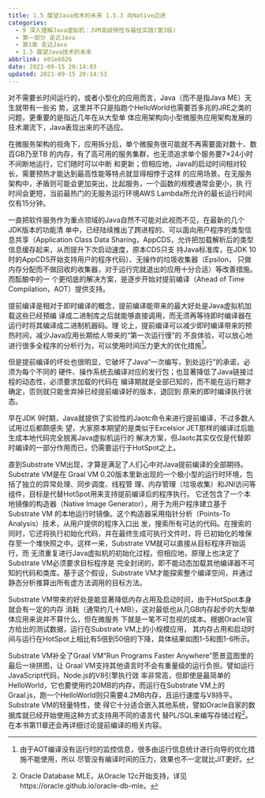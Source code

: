 ```yaml
---
title: 1.5 展望Java技术的未来 1.5.3 向Native迈进
categories: 
  - 9 深入理解Java虛拟机：JVM高级特性与最佳实践(第3版)
  - 第一部分 走近Java
  - 第1章 走近Java
  - 1.5 展望Java技术的未来
abbrlink: e01e6026
date: 2021-09-15 20:14:03
updated: 2021-09-15 20:14:53
---
```

对不需要长时间运行的，或者小型化的应用而言，Java（而不是指Java ME）天生就带有一些劣 势，这里并不只是指跑个HelloWorld也需要百多兆的JRE之类的问题，更重要的是指近几年在从大型单 体应用架构向小型微服务应用架构发展的技术潮流下，Java表现出来的不适应。

在微服务架构的视角下，应用拆分后，单个微服务很可能就不再需要面对数十、数百GB乃至TB 的内存，有了高可用的服务集群，也无须追求单个服务要7×24小时不间断地运行，它们随时可以中断 和更新；但相应地，Java的启动时间相对较长，需要预热才能达到最高性能等特点就显得相悖于这样 的应用场景。在无服务架构中，矛盾则可能会更加突出，比起服务，一个函数的规模通常会更小，执 行时间会更短，当前最热门的无服务运行环境AWS Lambda所允许的最长运行时间仅有15分钟。

一直把软件服务作为重点领域的Java自然不可能对此视而不见，在最新的几个JDK版本的功能清 单中，已经陆续推出了跨进程的、可以面向用户程序的类型信息共享（Application Class Data Sharing，AppCDS，允许把加载解析后的类型信息缓存起来，从而提升下次启动速度，原本CDS只支 持Java标准库，在JDK 10时的AppCDS开始支持用户的程序代码）、无操作的垃圾收集器（Epsilon， 只做内存分配而不做回收的收集器，对于运行完就退出的应用十分合适）等改善措施。而酝酿中的一 个更彻底的解决方案，是逐步开始对提前编译（Ahead of Time Compilation，AOT）提供支持。

提前编译是相对于即时编译的概念，提前编译能带来的最大好处是Java虚拟机加载这些已经预编 译成二进制库之后就能够直接调用，而无须再等待即时编译器在运行时将其编译成二进制机器码。理 论上，提前编译可以减少即时编译带来的预热时间，减少Java应用长期给人带来的“第一次运行慢”的 不良体验，可以放心地进行很多全程序的分析行为，可以使用时间压力更大的优化措施[^1]。

但是提前编译的坏处也很明显，它破坏了Java“一次编写，到处运行”的承诺，必须为每个不同的 硬件、操作系统去编译对应的发行包；也显著降低了Java链接过程的动态性，必须要求加载的代码在 编译期就是全部已知的，而不能在运行期才确定，否则就只能舍弃掉已经提前编译好的版本，退回到 原来的即时编译执行状态。

早在JDK 9时期，Java就提供了实验性的Jaotc命令来进行提前编译，不过多数人试用过后都颇感失 望，大家原本期望的是类似于Excelsior JET那样的编译过后能生成本地代码完全脱离Java虚拟机运行的 解决方案，但Jaotc其实仅仅是代替即时编译的一部分作用而已，仍需要运行于HotSpot之上。

直到Substrate VM出现，才算是满足了人们心中对Java提前编译的全部期待。Substrate VM是在 Graal VM 0.20版本里新出现的一个极小型的运行时环境，包括了独立的异常处理、同步调度、线程管 理、内存管理（垃圾收集）和JNI访问等组件，目标是代替HotSpot用来支持提前编译后的程序执行。 它还包含了一个本地镜像的构造器（Native Image Generator），用于为用户程序建立基于Substrate VM 的本地运行时镜像。这个构造器采用指针分析（Points-To Analysis）技术，从用户提供的程序入口出 发，搜索所有可达的代码。在搜索的同时，它还将执行初始化代码，并在最终生成可执行文件时，将 已初始化的堆保存至一个堆快照之中。这样一来，Substrate VM就可以直接从目标程序开始运行，而 无须重复进行Java虚拟机的初始化过程。但相应地，原理上也决定了Substrate VM必须要求目标程序是 完全封闭的，即不能动态加载其他编译器不可知的代码和类库。基于这个假设，Substrate VM才能探索整个编译空间，并通过静态分析推算出所有虚方法调用的目标方法。

Substrate VM带来的好处是能显著降低内存占用及启动时间，由于HotSpot本身就会有一定的内存 消耗（通常约几十MB），这对最低也从几GB内存起步的大型单体应用来说并不算什么，但在微服务 下就是一笔不可忽视的成本。根据Oracle官方给出的测试数据，运行在Substrate VM上的小规模应用， 其内存占用和启动时间与运行在HotSpot上相比有5倍到50倍的下降，具体结果如图1-5和图1-6所示。

Substrate VM补全了Graal VM“Run Programs Faster Anywhere”愿景蓝图里的最后一块拼图，让 Graal VM支持其他语言时不会有重量级的运行负担。譬如运行JavaScript代码，Node.js的V8引擎执行效 率非常高，但即使是最简单的HelloWorld，它也要使用约20MB的内存，而运行在Substrate VM上的 Graal.js，跑一个HelloWorld则只需要4.2MB内存，且运行速度与V8持平。Substrate VM的轻量特性，使 得它十分适合嵌入其他系统，譬如Oracle自家的数据库就已经开始使用这种方式支持用不同的语言代 替PL/SQL来编写存储过程[^2]。在本书第11章还会再详细讨论提前编译的相关内容。


[^1]: 由于AOT编译没有运行时的监控信息，很多由运行信息统计进行向导的优化措施不能使用，所以 尽管没有编译时间的压力，效果也不一定就比JIT更好。 
[^2]: Oracle Database MLE，从Oracle 12c开始支持，详见https://oracle.github.io/oracle-db-mle。
